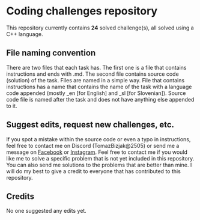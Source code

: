 # Coding challenges repository
This repository currently contains **24** solved challenge(s), all solved using a C++ language. 

## File naming convention
There are two files that each task has. The first one is a file that contains instructions and ends with .md. The second file contains source code (solution) of the task. Files are named in a simple way. File that contains instructions has a name that contains the name of the task with a language code appended (mostly _en [for English] and _sl [for Slovenian]). Source code file is named after the task and does not have anything else appended to it.

## Suggest edits, request new challenges, etc.
If you spot a mistake within the source code or even a typo in instructions, feel free to contact me on Discord (TomazBizjak@2505) or send me a message on [Facebook](https://www.facebook.com/tomi.bizjak.5/) or [Instagram](https://www.instagram.com/thebizii). Feel free to contact me if you would like me to solve a specific problem that is not yet included in this repository. You can also send me solutions to the problems that are better than mine.
I will do my best to give a credit to everyone that has contributed to this repository.

## Credits
No one suggested any edits yet.
